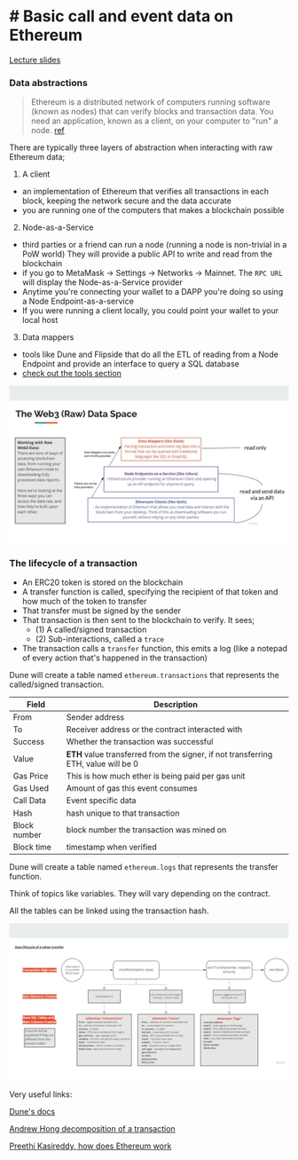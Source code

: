 # # Basic call and event data on Ethereum

[Lecture slides](https://docs.google.com/presentation/d/1I6vDOS52uMCmWg3KIbuKYe8lK-8_ol9bEksIUEHNNLI/edit#slide=id.p)

### Data abstractions

> Ethereum is a distributed network of computers running software (known as nodes) that can verify blocks and transaction data. You need an application, known as a client, on your computer to "run" a node. [ref](https://ethereum.org/en/developers/docs/nodes-and-clients/)

There are typically three layers of abstraction when interacting with raw Ethereum data;

1. A client
  - an implementation of Ethereum that verifies all transactions in each block, keeping the network secure and the data accurate
  - you are running one of the computers that makes a blockchain possible
2. Node-as-a-Service
  - third parties or a friend can run a node (running a node is non-trivial in a PoW world) They will provide a public API to write and read from the blockchain
  - if you go to MetaMask -> Settings -> Networks -> Mainnet. The `RPC URL` will display the Node-as-a-Service provider
  - Anytime you're connecting your wallet to a DAPP you're doing so using a Node Endpoint-as-a-service
  - If you were running a client locally, you could point your wallet to your local host
3. Data mappers 
  - tools like Dune and Flipside that do all the ETL of reading from a Node Endpoint and provide an interface to query a SQL database
  - [check out the tools section](#analytics-tools)

![eth abstractions](md_refs/eth_abstractions.svg "Source: Mirror's analytics course")

### The lifecycle of a transaction

- An ERC20 token is stored on the blockchain
- A transfer function is called, specifying the recipient of that token and how much of the token to transfer
- That transfer must be signed by the sender
- That transaction is then sent to the blockchain to verify. It sees;
  -  (1) A called/signed transaction
  -  (2) Sub-interactions, called a `trace`
-  The transaction calls a `transfer` function, this emits a log (like a notepad of every action that's happened in the transaction)

Dune will create a table named `ethereum.transactions` that represents the called/signed transaction. 

| Field  | Description  |
|---|---|
| From  | Sender address   |
| To  | Receiver address or the contract interacted with  |
| Success  | Whether the transaction was successful   |
| Value  | __ETH__ value transferred from the signer, if not transferring ETH, value will be 0   |
| Gas Price  | This is how much ether is being paid per gas unit   |
| Gas Used | Amount of gas this event consumes   |
| Call Data | Event specific data   |
| Hash | hash unique to that transaction   |
| Block number | block number the transaction was mined on   |
| Block time | timestamp when verified   |

Dune will create a table named `ethereum.logs` that represents the transfer function.

Think of topics like variables. They will vary depending on the contract.

All the tables can be linked using the transaction hash.

![eth transaction](md_refs/eth_transaction.svg "Source: Mirror's analytics course")

Very useful links:

[Dune's docs](https://docs.dune.xyz/data-tables/data-tables/raw-data/ethereum-data)

[Andrew Hong decomposition of a transaction](https://ath.mirror.xyz/mbR1n_CvflL1KIKCTG42bnM4HpfGBqDPNndH8mu2eJw)

[Preethi Kasireddy, how does Ethereum work](https://www.preethikasireddy.com/post/how-does-ethereum-work-anyway)
